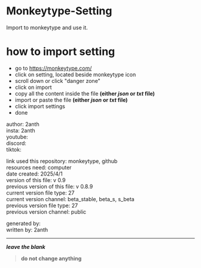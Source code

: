 # Monkeytype-Setting
Import to monkeytype and use it.

# how to import setting

- go to https://monkeytype.com/
- click on setting, located beside monkeytype icon
- scroll down or click "danger zone"
- click on import
- copy all the content inside the file **(either *json* or *txt* file)**
- import or paste the file **(either *json* or *txt* file)**
- click import settings
- done

author: 2anth<br>
insta: 2anth<br>
youtube: <br>
discord:<br>
tiktok: <br>

link used this repository: monkeytype, github<br>
resources need: computer<br>
date created: 2025/4/1<br>
version of this file: v 0.9<br>
previous version of this file: v 0.8.9<br>
current version file type: 27<br>
current version channel: beta_stable, beta_s, s_beta<br>
previous version file type: 27<br>
previous version channel: public<br>





generated by:<br>
written by: 2anth

---

***leave the blank***
> **do not change anything**

